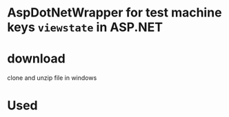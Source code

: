 # **AspDotNetWrapper** for test machine keys `viewstate` in **ASP.NET**

# download

clone and unzip file in windows 

# Used

